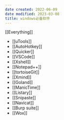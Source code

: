 ```yaml
---
date created: 2022-06-09
date modified: 2023-03-08
title: windows必备软件
---
```


[[Everything]]

- [[uTools]]
- [[AutoHotkey]]
- [[Quicker]]
- [[VSCode]]
- [[Xshell]]
- [[Notepad++]]
- [[tortoiseGit]]
- [[Xmind]]
- [[Goland]]
- [[ManicTime]]
- [[Listary]]
- [[Snipaste]]
- [[Navicat]]
- [[Burp suite]]
- [[Wox]]
